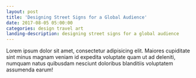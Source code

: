 ```yaml
---
layout: post
title: 'Designing Street Signs for a Global Audience'
date: 2017-08-05 05:00:00
categories: design travel art
landing-description: designing street signs for a global audience
---
```


Lorem ipsum dolor sit amet, consectetur adipisicing elit. Maiores cupiditate sint minus magnam veniam id expedita voluptate quam ut ad deleniti, numquam natus quibusdam nesciunt doloribus blanditiis voluptatem assumenda earum!